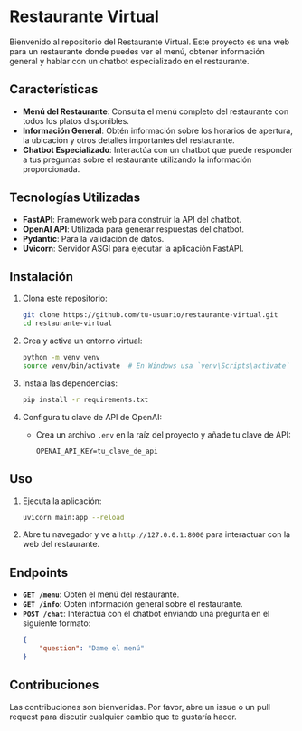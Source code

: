 # Restaurante Virtual

Bienvenido al repositorio del Restaurante Virtual. Este proyecto es una web para un restaurante donde puedes ver el menú, obtener información general y hablar con un chatbot especializado en el restaurante.

## Características

- **Menú del Restaurante**: Consulta el menú completo del restaurante con todos los platos disponibles.
- **Información General**: Obtén información sobre los horarios de apertura, la ubicación y otros detalles importantes del restaurante.
- **Chatbot Especializado**: Interactúa con un chatbot que puede responder a tus preguntas sobre el restaurante utilizando la información proporcionada.

## Tecnologías Utilizadas

- **FastAPI**: Framework web para construir la API del chatbot.
- **OpenAI API**: Utilizada para generar respuestas del chatbot.
- **Pydantic**: Para la validación de datos.
- **Uvicorn**: Servidor ASGI para ejecutar la aplicación FastAPI.

## Instalación

1. Clona este repositorio:
    ```sh
    git clone https://github.com/tu-usuario/restaurante-virtual.git
    cd restaurante-virtual
    ```

2. Crea y activa un entorno virtual:
    ```sh
    python -m venv venv
    source venv/bin/activate  # En Windows usa `venv\Scripts\activate`
    ```

3. Instala las dependencias:
    ```sh
    pip install -r requirements.txt
    ```

4. Configura tu clave de API de OpenAI:
    - Crea un archivo `.env` en la raíz del proyecto y añade tu clave de API:
        ```
        OPENAI_API_KEY=tu_clave_de_api
        ```

## Uso

1. Ejecuta la aplicación:
    ```sh
    uvicorn main:app --reload
    ```

2. Abre tu navegador y ve a `http://127.0.0.1:8000` para interactuar con la web del restaurante.

## Endpoints

- **`GET /menu`**: Obtén el menú del restaurante.
- **`GET /info`**: Obtén información general sobre el restaurante.
- **`POST /chat`**: Interactúa con el chatbot enviando una pregunta en el siguiente formato:
    ```json
    {
        "question": "Dame el menú"
    }
    ```

## Contribuciones

Las contribuciones son bienvenidas. Por favor, abre un issue o un pull request para discutir cualquier cambio que te gustaría hacer.

